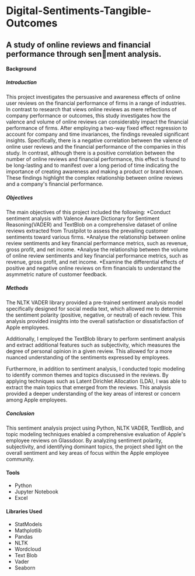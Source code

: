 # Digital-Sentiments-Tangible-Outcomes
## A study of online reviews and financial performance through sen􀆟ment analysis.



#### Background
##### Introduction
This project investigates the persuasive and awareness effects of online user reviews on the financial performance of firms in a range of industries. In contrast to research that views online reviews as mere reflections of company performance or outcomes, this study investigates how the valence and volume of online reviews can considerably impact the financial performance of firms. After employing a two-way fixed effect regression to account for company and time invariances, the findings revealed significant insights. Specifically, there is a negative correlation between the valence of online user reviews and the financial performance of the companies in this study. In contrast, although there is a positive correlation between the number of online reviews and financial performance, this effect is found to be long-lasting and to manifest over a long period of time indicating the importance of creating awareness and making a product or brand known. These findings highlight the complex relationship between online reviews and a company's financial performance.



##### Objectives
The main objectives of this project included the following:
*Conduct sentiment analysis with Valence Aware Dictionary for Sentiment Reasoning(VADER) and TextBlob on a comprehensive dataset of online reviews extracted from Trustpilot to assess the prevailing customer sentiments toward various firms.
*Analyse the relationship between online review sentiments and key financial performance metrics, such as revenue, gross profit, and net income.
*Analyse the relationship between the volume of online review sentiments and key financial performance metrics, such as revenue, gross profit, and net income.
*Examine the differential effects of positive and negative online reviews on firm financials to understand the asymmetric nature of customer feedback.

##### Methods
The NLTK VADER library provided a pre-trained sentiment analysis model specifically designed for social media text, which allowed me to determine the sentiment polarity (positive, negative, or neutral) of each review. This analysis provided insights into the overall satisfaction or dissatisfaction of Apple employees.

Additionally, I employed the TextBlob library to perform sentiment analysis and extract additional features such as subjectivity, which measures the degree of personal opinion in a given review. This allowed for a more nuanced understanding of the sentiments expressed by employees.

Furthermore, in addition to sentiment analysis, I conducted topic modeling to identify common themes and topics discussed in the reviews. By applying techniques such as Latent Dirichlet Allocation (LDA), I was able to extract the main topics that emerged from the reviews. This analysis provided a deeper understanding of the key areas of interest or concern among Apple employees.


##### Conclusion
This sentiment analysis project using Python, NLTK VADER, TextBlob, and topic modeling techniques enabled a comprehensive evaluation of Apple's employee reviews on Glassdoor. By analyzing sentiment polarity, subjectivity, and identifying dominant topics, the project shed light on the overall sentiment and key areas of focus within the Apple employee community.

#### Tools
* Python
* Jupyter Notebook
* Excel

#### Libraries Used
* StatModels
* Mathplotlib
* Pandas
* NLTK
* Wordcloud
* Text Blob
* Vader
* Seaborn


